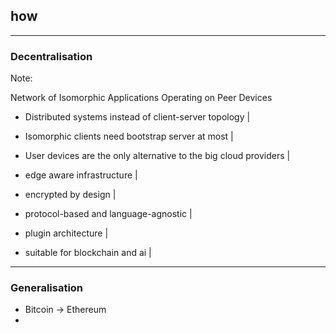 ## how


--- 

### Decentralisation


Note:

Network of Isomorphic Applications Operating on Peer Devices

- Distributed systems instead of client-server topology |
- Isomorphic clients need bootstrap server at most  |
- User devices are the only alternative to the big cloud providers |

- edge aware infrastructure |
- encrypted by design |
- protocol-based and language-agnostic |
- plugin architecture |
- suitable for blockchain and ai |

---

### Generalisation


- Bitcoin -> Ethereum
- 